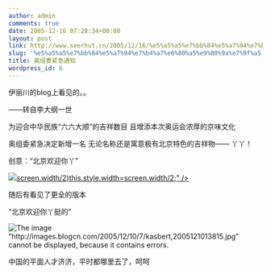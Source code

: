 ```yaml
---
author: admin
comments: true
date: 2005-12-16 07:28:34+00:00
layout: post
link: http://www.seerhut.cn/2005/12/16/%e5%a5%a5%e7%bb%84%e5%a7%94%e7%b4%a7%e6%80%a5%e9%80%9a%e7%9f%a5/
slug: '%e5%a5%a5%e7%bb%84%e5%a7%94%e7%b4%a7%e6%80%a5%e9%80%9a%e7%9f%a5'
title: 奥组委紧急通知
wordpress_id: 6
---
```


伊丽川的blog上看见的。。





——转自李大纲一世




<!-- more -->







为迎合中华民族“六六大顺”的吉祥数目
且增添本次奥运会浓厚的京味文化

奥组委紧急决定新增一名 无论名称还是寓意极有北京特色的吉祥物—— 丫丫！

创意：“北京欢迎你丫”

[![](http://img.chinapet.com/2005/11/24/sf_20051124164531.jpg)screen.width/2)this.style.width=screen.width/2;" /> ](http://img.chinapet.com/2005/11/24/sf_20051124164531.jpg)





随后有看见了更全的版本

“北京欢迎你丫挺的”

![The image “http://images.blogcn.com/2005/12/10/7/kasbert,2005121013815.jpg” cannot be displayed, because it contains errors.](http://images.blogcn.com/2005/12/10/7/kasbert,2005121013815.jpg)

中国的平面人才济济，平时都哪里去了，呵呵
